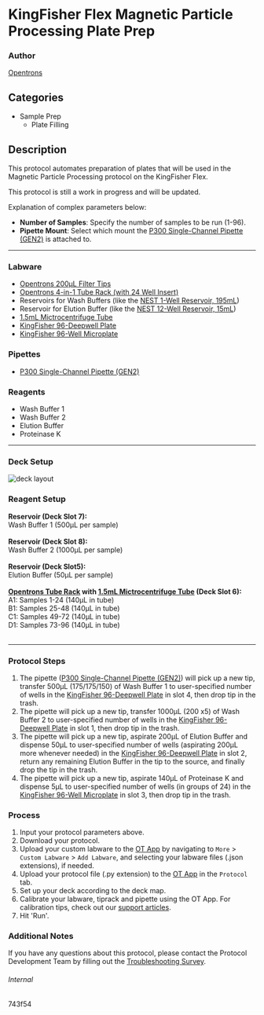 # KingFisher Flex Magnetic Particle Processing Plate Prep

### Author
[Opentrons](https://opentrons.com/)

## Categories
* Sample Prep
	* Plate Filling

## Description
This protocol automates preparation of plates that will be used in the Magnetic Particle Processing protocol on the KingFisher Flex.

This protocol is still a work in progress and will be updated.


Explanation of complex parameters below:
* **Number of Samples**: Specify the number of samples to be run (1-96).
* **Pipette Mount**: Select which mount the [P300 Single-Channel Pipette (GEN2)](https://shop.opentrons.com/collections/ot-2-pipettes/products/single-channel-electronic-pipette) is attached to.


---


### Labware
* [Opentrons 200µL Filter Tips](https://shop.opentrons.com/collections/opentrons-tips/products/opentrons-200ul-filter-tips)
* [Opentrons 4-in-1 Tube Rack (with 24 Well Insert)](https://shop.opentrons.com/collections/verified-labware/products/tube-rack-set-1)
* Reservoirs for Wash Buffers (like the [NEST 1-Well Reservoir, 195mL](https://shop.opentrons.com/collections/verified-labware/products/nest-1-well-reservoir-195-ml))
* Reservoir for Elution Buffer (like the [NEST 12-Well Reservoir, 15mL](https://shop.opentrons.com/collections/verified-labware/products/nest-12-well-reservoir-15-ml))
* [1.5mL Mictrocentrifuge Tube](https://shop.opentrons.com/collections/verified-consumables/products/nest-microcentrifuge-tubes)
* [KingFisher 96-Deepwell Plate](https://www.thermofisher.com/order/catalog/product/A48305?SID=srch-hj-a48305#/A48305?SID=srch-hj-a48305)
* [KingFisher 96-Well Microplate](https://www.thermofisher.com/order/catalog/product/97002540?SID=srch-srp-97002540#/97002540?SID=srch-srp-97002540)

### Pipettes
* [P300 Single-Channel Pipette (GEN2)](https://shop.opentrons.com/collections/ot-2-pipettes/products/single-channel-electronic-pipette)

### Reagents
* Wash Buffer 1
* Wash Buffer 2
* Elution Buffer
* Proteinase K

---

### Deck Setup
![deck layout](https://opentrons-protocol-library-website.s3.amazonaws.com/custom-README-images/743f54/743f54_deck.png)

### Reagent Setup
**Reservoir (Deck Slot 7):**</br>
Wash Buffer 1 (500µL per sample)</br>
</br>
**Reservoir (Deck Slot 8):**</br>
Wash Buffer 2 (1000µL per sample)</br>
</br>
**Reservoir (Deck Slot5):**</br>
Elution Buffer (50µL per sample)</br>
</br>
**[Opentrons Tube Rack](https://shop.opentrons.com/collections/verified-labware/products/tube-rack-set-1) with [1.5mL Mictrocentrifuge Tube](https://shop.opentrons.com/collections/verified-consumables/products/nest-microcentrifuge-tubes) (Deck Slot 6):**</br>
A1: Samples 1-24 (140µL in tube)</br>
B1: Samples 25-48 (140µL in tube)</br>
C1: Samples 49-72 (140µL in tube)</br>
D1: Samples 73-96 (140µL in tube)</br>
</br>

---

### Protocol Steps
1. The pipette ([P300 Single-Channel Pipette (GEN2)](https://shop.opentrons.com/collections/ot-2-pipettes/products/single-channel-electronic-pipette)) will pick up a new tip, transfer 500µL (175/175/150) of Wash Buffer 1 to user-specified number of wells in the [KingFisher 96-Deepwell Plate](https://www.thermofisher.com/order/catalog/product/A48305?SID=srch-hj-a48305#/A48305?SID=srch-hj-a48305) in slot 4, then drop tip in the trash.
2. The pipette  will pick up a new tip, transfer 1000µL (200 x5) of Wash Buffer 2 to user-specified number of wells in the [KingFisher 96-Deepwell Plate](https://www.thermofisher.com/order/catalog/product/A48305?SID=srch-hj-a48305#/A48305?SID=srch-hj-a48305) in slot 1, then drop tip in the trash.
3. The pipette  will pick up a new tip, aspirate 200µL of Elution Buffer and dispense 50µL to user-specified number of wells (aspirating 200µL more whenever needed) in the [KingFisher 96-Deepwell Plate](https://www.thermofisher.com/order/catalog/product/A48305?SID=srch-hj-a48305#/A48305?SID=srch-hj-a48305) in slot 2, return any remaining Elution Buffer in the tip to the source, and finally drop the tip in the trash.
4. The pipette  will pick up a new tip, aspirate 140µL of Proteinase K and dispense 5µL to user-specified number of wells (in groups of 24) in the [KingFisher 96-Well Microplate](https://www.thermofisher.com/order/catalog/product/97002540?SID=srch-srp-97002540#/97002540?SID=srch-srp-97002540) in slot 3, then drop tip in the trash.


### Process
1. Input your protocol parameters above.
2. Download your protocol.
3. Upload your custom labware to the [OT App](https://opentrons.com/ot-app) by navigating to `More` > `Custom Labware` > `Add Labware`, and selecting your labware files (.json extensions), if needed.
4. Upload your protocol file (.py extension) to the [OT App](https://opentrons.com/ot-app) in the `Protocol` tab.
5. Set up your deck according to the deck map.
6. Calibrate your labware, tiprack and pipette using the OT App. For calibration tips, check out our [support articles](https://support.opentrons.com/en/collections/1559720-guide-for-getting-started-with-the-ot-2).
7. Hit 'Run'.

### Additional Notes
If you have any questions about this protocol, please contact the Protocol Development Team by filling out the [Troubleshooting Survey](https://protocol-troubleshooting.paperform.co/).

###### Internal
743f54
